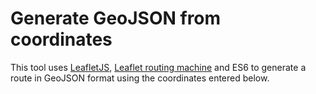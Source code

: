 # Generate GeoJSON from coordinates

This tool uses [LeafletJS](http://localhost:5500/#:~:text=This%20tool%20uses-,LeafletJS,-%2C%20Leaflet%20routing), [Leaflet routing machine](http://localhost:5500/#:~:text=Leaflet%20routing%20machine) and ES6 to generate a route in GeoJSON format using the coordinates entered below.

